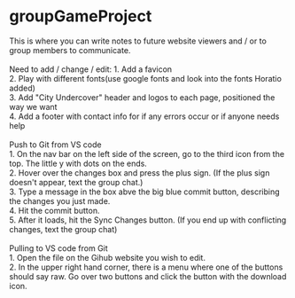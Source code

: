 # groupGameProject

This is where you can write notes to future website viewers and / or to group members to communicate.<br>
<br>
Need to add / change / edit:
    1. Add a favicon<br>
    2. Play with different fonts(use google fonts and look into the fonts Horatio added)<br>
    3. Add "City Undercover" header and logos to each page, positioned the way we want<br>
    4. Add a footer with contact info for if any errors occur or if anyone needs help<br>
    <br>
Push to Git from VS code<br>
    1. On the nav bar on the left side of the screen, go to the third icon from the top. The little y with dots on the ends.<br>
    2. Hover over the changes box and press the plus sign. (If the plus sign doesn't appear, text the group chat.)<br>
    3. Type a message in the box abve the big blue commit button, describing the changes you just made.<br>
    4. Hit the commit button.<br>
    5. After it loads, hit the Sync Changes button. (If you end up with conflicting changes, text the group chat)<br>
    <br>
Pulling to VS code from Git<br>
    1. Open the file on the Gihub website you wish to edit.<br>
    2. In the upper right hand corner, there is a menu where one of the buttons should say raw. Go over two buttons and click the button with the download icon.

